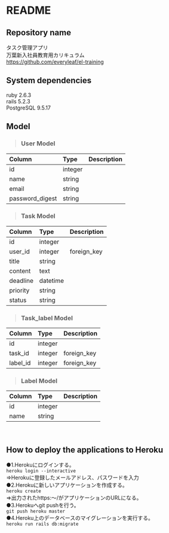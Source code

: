 # README

## Repository name
  タスク管理アプリ<br>
  万葉新入社員教育用カリキュラム<br>
  <https://github.com/everyleaf/el-training>

## System dependencies
  ruby 2.6.3<br>
  rails 5.2.3<br>
  PostgreSQL 9.5.17<br>

## Model
>### User Model

| Column | Type | Description |
| :--- | :--- | :--- |
| id | integer | |
| name | string | |
| email | string | |
| password_digest | string | |

>### Task Model

| Column | Type | Description |
| :--- | :--- | :--- |
| id | integer | |
| user_id | integer | foreign_key |
| title | string | |
| content | text | |
| deadline | datetime | |
| priority | string | |
| status | string | |

>### Task_label Model

| Column | Type | Description |
| :--- | :--- | :--- |
| id | integer | |
| task_id | integer | foreign_key |
| label_id | integer | foreign_key |

>### Label Model

| Column | Type | Description |
| :--- | :--- | :--- |
| id | integer | |
| name | string | |

<br>

## How to deploy the applications to Heroku
●1.Herokuにログインする。<br>
`heroku login --interactive`<br>
⇒Herokuに登録したメールアドレス、パスワードを入力<br>
●2.Herokuに新しいアプリケーションを作成する。<br>
`heroku create`<br>
⇒出力されたhttps:～/がアプリケーションのURLになる。<br>
●3.Herokuへgit pushを行う。<br>
`git push heroku master`<br>
●4.Heroku上のデータベースのマイグレーションを実行する。<br>
`heroku run rails db:migrate`
